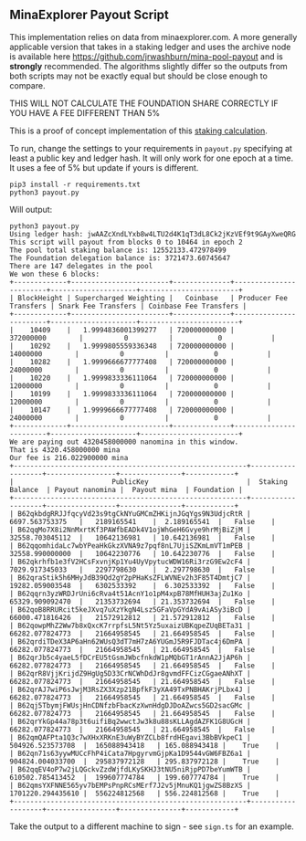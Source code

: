 ## MinaExplorer Payout Script

This implementation relies on data from minaexplorer.com. A more generally applicable version that takes in a staking ledger and uses the archive node is available here https://github.com/jrwashburn/mina-pool-payout and is **strongly** recommended. The algorithms slightly differ so the outputs from both scripts may not be exactly equal but should be close enough to compare.

THIS WILL NOT CALCULATE THE FOUNDATION SHARE CORRECTLY IF YOU HAVE A FEE DIFFERENT THAN 5%

This is a proof of concept implementation of this [staking calculation](https://docs.minaexplorer.com/minaexplorer/calculating-payments).

To run, change the settings to your requirements in `payout.py` specifying at least a public key and ledger hash. It will only work for one epoch at a time. It uses a fee of 5% but update if yours is different.

```
pip3 install -r requirements.txt
python3 payout.py
```

Will output:

```
python3 payout.py
Using ledger hash: jwAAZcXndLYxb8w4LTU2d4K1qT3dL8Ck2jKzVEf9t9GAyXweQRG
This script will payout from blocks 0 to 10464 in epoch 2
The pool total staking balance is: 12552133.472978499
The Foundation delegation balance is: 3721473.60745647
There are 147 delegates in the pool
We won these 6 blocks:
+-------------+------------------------+--------------+------------------------+---------------------+------------------------+
| BlockHeight | Supercharged Weighting |   Coinbase   | Producer Fee Transfers | Snark Fee Transfers | Coinbase Fee Transfers |
+-------------+------------------------+--------------+------------------------+---------------------+------------------------+
|    10409    |   1.9994836001399277   | 720000000000 |       372000000        |          0          |           0            |
|    10292    |   1.9999805559336348   | 720000000000 |        14000000        |          0          |           0            |
|    10282    |   1.9999666677777408   | 720000000000 |        24000000        |          0          |           0            |
|    10220    |   1.9999833336111064   | 720000000000 |        12000000        |          0          |           0            |
|    10199    |   1.9999833336111064   | 720000000000 |        12000000        |          0          |           0            |
|    10147    |   1.9999666677777408   | 720000000000 |        24000000        |          0          |           0            |
+-------------+------------------------+--------------+------------------------+---------------------+------------------------+
We are paying out 4320458000000 nanomina in this window.
That is 4320.458000000 mina
Our fee is 216.022900000 mina
+---------------------------------------------------------+-------------------+-----------------+---------------+------------+
|                        PublicKey                        |  Staking Balance  | Payout nanomina |  Payout mina  | Foundation |
+---------------------------------------------------------+-------------------+-----------------+---------------+------------+
| B62qkbdgRRJJfqcyVd23s9tgCkNYuGMCmZHKijnJGqYgs9N3UdjcRtR |  6697.563753375   |   2189165541    |  2.189165541  |   False    |
| B62qqMo7X8i2NnMxrtKf3PAWfbEADk4V1ojWhGeH6Gvye9hrMjBiZjM |  32558.703045112  |   10642136981   | 10.642136981  |   False    |
| B62qqomhidaLc7wbYPeaHkGkzXVNA9z7pqf8nL7UjiSZKmLmVT1mPEB |  32558.990000000  |   10642230776   | 10.642230776  |   False    |
| B62qkrhfb1e3fV2HCsFxvnjKp1Yu4UyVpytucWDW16Ri3rzG9Ew2cF4 |  7029.917345033   |   2297798630    |  2.297798630  |   False    |
| B62qraStik5h6MHyJdB39Qd2gY2pPHaKsZFLWVNEv2h3F85T4DmtjC7 |  19282.059003548  |   6302533392    |  6.302533392  |   False    |
| B62qqrn3yzWRDJrUni6cRva4t51AcnY1o1pM4xpB78MfHUH3ajZu1Ko |  65329.909092470  |   21353732694   | 21.353732694  |   False    |
| B62qoB8RRURcit5keJXvq7uXzYkgN4Lsz5GFaVpGYdA9vAiASy3iBcD |  66000.471816426  |   21572912812   | 21.572912812  |   False    |
| B62qowpMhZ2Ww7b8xQxcK7rrpfsL5Nt5Yz5uxaizUBKqpeZUqBETa31 |  66282.077824773  |   21664958545   | 21.664958545  |   False    |
| B62qrdiTDeX3AP6aHn62WUsQ3dT7mH7zA6YUGmJ5R9FJDTac4j6DmPA |  66282.077824773  |   21664958545   | 21.664958545  |   False    |
| B62qrJb5c4yaeL5fDCrEU5tGsmJWbcfnkdW1pMQbGT1rAnnA2JjAP6h |  66282.077824773  |   21664958545   | 21.664958545  |   False    |
| B62qrR8VjjKrijdZ9HgUg5D33CrNCWhDdJr8gvmdFFCizCGgaeANhXT |  66282.077824773  |   21664958545   | 21.664958545  |   False    |
| B62qrAJ7wiP6sJwjM3RsZX3Xzp21BpfkF3yXA49TxPNBHAKrjPLbx4J |  66282.077824773  |   21664958545   | 21.664958545  |   False    |
| B62qj5TbymjFWUsjHnCDNfzbFbacKzXwnHdgDJDoAZwcs5GD2sacGMc |  66282.077824773  |   21664958545   | 21.664958545  |   False    |
| B62qrYkGp44a78p3t6uifiBq2wwctJw3k8u88sKLLAgdAZFK1G8UGcH |  66282.077824773  |   21664958545   | 21.664958545  |   False    |
| B62qmQAFPta1Q3c7wXHxXRKnE3uWyBYZCLb8frdHEgavi3BbBVkpeC1 | 504926.523573708  |  165088943418   | 165.088943418 |    True    |
| B62qn71s63yywMUCcFhP4iCata7HpgyrvmGjpKa1D9544vGW6FBZ6a1 | 904824.004033700  |  295837972128   | 295.837972128 |    True    |
| B62qqEV4oP7w2jLQGckvZzdWjfdLKySKHJ3tNU5niRjpPD7beYumWTB | 610502.785413452  |  199607774784   | 199.607774784 |    True    |
| B62qmsYXFNNE565yv7bEMPsPnpRCsMErf7J2v5jMnuKQ1jgwZS8BzXS | 1701220.294435610 |  556224812568   | 556.224812568 |    True    |
+---------------------------------------------------------+-------------------+-----------------+---------------+------------+
```

Take the output to a different machine to sign - see `sign.ts` for an example.

